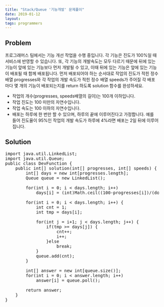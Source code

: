 ```yaml
---
title: "Stack/Queue '기능개발' 문제풀이"
date: 2019-01-12
layout:
tags: programmers
---
```


## Problem
프로그래머스 팀에서는 기능 개선 작업을 수행 중입니다. 각 기능은 진도가 100%일 때 서비스에 반영할 수 있습니다.
또, 각 기능의 개발속도는 모두 다르기 때문에 뒤에 있는 기능이 앞에 있는 기능보다 먼저 개발될 수 있고, 이때 뒤에 있는 기능은 앞에 있는 기능이 배포될 때 함께 배포됩니다.
먼저 배포되어야 하는 순서대로 작업의 진도가 적힌 정수 배열 progresses와 각 작업의 개발 속도가 적힌 정수 배열 speeds가 주어질 각 배포마다 몇 개의 기능이 배포되는지를 return 하도록 solution 함수를 완성하세요.

- 작업의 개수(progresses, speeds배열의 길이)는 100개 이하입니다.
- 작업 진도는 100 미만의 자연수입니다.
- 작업 속도는 100 이하의 자연수입니다.
- 배포는 하루에 한 번만 할 수 있으며, 하루의 끝에 이루어진다고 가정합니다. 예를 들어 진도율이 95%인 작업의 개발 속도가 하루에 4%라면 배포는 2일 뒤에 이루어집니다.

## Solution
<pre>
import java.util.LinkedList;
import java.util.Queue;
public class DevFunction {
	public int[] solution(int[] progresses, int[] speeds) {
        int[] days = new int[progresses.length];
        Queue<Integer> queue = new LinkedList();
        
        for(int i = 0; i < days.length; i++)
        	days[i] = (int)Math.ceil((100-progresses[i])/(double)speeds[i]);
        
        for(int i = 0; i < days.length; i++) {
        	int cnt = 1;
        	int tmp = days[i];
        	
        	for(int j = i+1; j < days.length; j++) {
        		if(tmp >= days[j]) {
        			cnt++;
        			i++;
        		}else
        			break;
        	}
        	queue.add(cnt);        	
        }
        
        int[] answer = new int[queue.size()];
        for(int i = 0; i < answer.length; i++)
        	answer[i] = queue.poll();
        	        
        return answer;
    }
}    
</pre>

